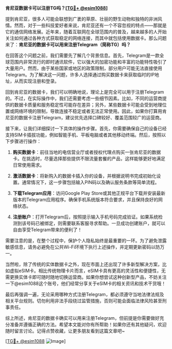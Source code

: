 **肯尼亚数据卡可以注册TG吗？[[TG💪+ @esim1088](https://t.me/s/esim1088)]**

提到肯尼亚，很多人可能会联想到广袤的草原、壮丽的野生动物和独特的非洲风情。然而，对于一些科技爱好者来说，肯尼亚还有一个不容忽视的特点——那就是它的通信网络发展。近年来，随着互联网在全球范围内的普及，越来越多的人开始关注如何通过各种方式获取稳定的网络连接，而其中就包括使用数据卡。那么问题来了：**肯尼亚的数据卡可以用来注册Telegram（简称TG）吗？**

在回答这个问题之前，我们需要先了解几个背景信息。首先，Telegram是一款全球范围内非常流行的即时通讯软件，它以强大的加密功能和丰富的功能特性吸引了大量用户。然而，由于某些国家或地区的政策限制，部分用户可能无法直接使用Telegram。为了解决这一问题，许多人选择通过购买数据卡来获取临时的IP地址，从而实现注册和登录。

回到肯尼亚的数据卡，我们可以明确地说，理论上是完全可以用于注册Telegram的。不过，在实际操作中，我们还需要考虑一些细节因素。比如，不同的运营商提供的数据卡质量和服务稳定性可能存在差异；另外，某些数据卡可能会受到地理位置或网络环境的限制，导致连接不稳定或者无法正常使用。因此，如果你打算用肯尼亚的数据卡注册Telegram，建议优先选择口碑较好、覆盖范围较广的运营商。

接下来，让我们详细探讨一下具体的操作步骤。首先，你需要确保自己的设备已经支持SIM卡插拔功能，例如智能手机、平板电脑或者其他移动终端。然后，按照以下步骤进行操作：

1. **购买数据卡**：前往当地的电信营业厅或者授权代理点购买一张肯尼亚的数据卡。在挑选时，尽量选择那些提供不限流量套餐的产品，这样能够更好地满足日常使用需求。
   
2. **激活数据卡**：将新购入的数据卡插入你的设备，并根据说明书完成初始化设置。通常情况下，这一步骤包括输入PIN码以及确认服务条款等简单流程。

3. **下载Telegram应用**：访问Google Play Store或其他正规平台下载并安装最新版本的Telegram应用程序。确保手机系统版本符合要求，并且保持良好的网络状态。

4. **注册账户**：打开Telegram后，按照提示输入手机号码完成验证。如果系统检测到该号码已被绑定，则需要联系客服寻求帮助。一旦成功创建账户，就可以自由享受Telegram带来的便利了！

需要注意的是，在整个过程中，保护个人隐私始终是最重要的一环。为了避免泄露敏感信息，请务必避免在公共Wi-Fi环境下执行上述操作，并定期更新密码以防万一。

当然啦，除了传统的实体数据卡之外，现在市面上还出现了许多新型解决方案，比如虚拟eSIM卡。相比传统物理卡片而言，eSIM卡具有更高的灵活性和便捷性，无需更换实体卡即可随时随地切换运营商。如果你想尝试这种创新型产品，不妨关注一下@esim1088这个账号，他们经常分享关于eSIM卡的相关资讯和技术干货哦！

最后再强调一遍，无论采用哪种方式注册Telegram，都必须遵守当地法律法规及相关平台规则。切勿利用非法手段绕过监管措施，否则可能会面临法律风险甚至刑事责任。

综上所述，肯尼亚的数据卡确实可以用来注册Telegram，但前提是你需要做好充分准备并遵循正确的方法。希望本文能对你有所帮助！如果你还有其他疑问，欢迎随时留言讨论。记得点赞收藏，让更多朋友看到这篇文章吧~

[[TG💪+ @esim1088](https://t.me/s/esim1088) ![Image](https://i.postimg.cc/4NQfJmqS/Snipaste-2025-05-13-00-14-12.png)]
